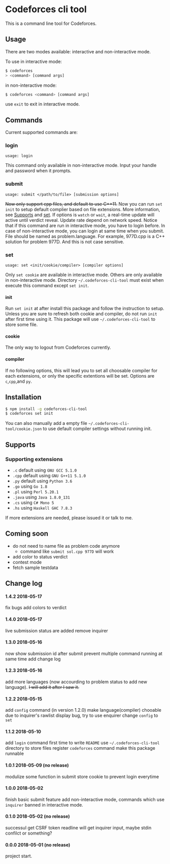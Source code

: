 # Codeforces cli tool

This is a command line tool for Codeforces.

## Usage

There are two modes available: interactive and non-interactive mode.

To use in interactive mode:
```bash
$ codeforces
> <command> [command args]
```
in non-interactive mode:
```bash
$ codeforces <command> [command args]
```

use `exit` to exit in interactive mode.

## Commands

Current supported commands are:

### login
    usage: login
This command only available in non-interactive mode. Input your handle and password when it prompts.


### submit
    usage: submit </path/to/file> [submission options]
<del>Now only support cpp files, and default to use C\+\+11.</del>
Now you can run `set init` to setup default complier based on file extensions. More information, see [Supports](#Supports) and [set](#set).
If options is `watch` or `wait`, a real-time update will active until verdict reveal. Update rate depend on network speed.
Notice that if this command are run in interactive mode, you have to login before. In case of non-interactive mode, you can login at same time when you submit. File should be named as problem.language. For example, 977D.cpp is a C++ solution for problem 977D. And this is not case sensitive.

### set
    usage: set <init/cookie/compiler> [compiler options]

Only `set cookie` are available in interactive mode. Others are only available in non-interactive mode.
Directory `~/.codeforces-cli-tool` must exist when execute this command except `set init`.
#### init
Run `set init` at after install this package and follow the instruction to setup. Unless you are sure to refresh both cookie and compiler, do not run `init` after first time using it. This package will use `~/.codeforces-cli-tool` to store some file.
#### cookie
The only way to logout from Codeforces currently.
#### compiler
If no following options, this will lead you to set all choosable compiler for each extensions, or only the specific extentions will be set. Options are `c`,`cpp`,and `py`.

## Installation
```bash
$ npm install -g codeforces-cli-tool
$ codeforces set init
```
You can also manually add a empty file `~/.codeforces-cli-tool/cookie.json` to use default compiler settings without running init.

## Supports

### Supporting extensions
 - `.c` default using `GNU GCC 5.1.0`
 - `.cpp` default using `GNU G++11 5.1.0`
 - `.py` default using `Python 3.6`
 - `.go` using `Go 1.8`
 - `.pl` using `Perl 5.20.1`
 - `.java` using `Java 1.8.0_131`
 - `.cs` using `C# Mono 5`
 - `.hs` using `Haskell GHC 7.8.3`

If more extensions are needed, please issued it or talk to me.

## Coming soon

 - do not need to name file as problem code anymore
     - command like `submit sol.cpp 977D` will work
 - add color to status verdict
 - contest mode
 - fetch sample testdata

## Change log

#### 1.4.2 2018-05-17
fix bugs
add colors to verdict

#### 1.4.0 2018-05-17
live submission status are added
remove inquirer

#### 1.3.0 2018-05-16
now show submission id after submit
prevent multiple command running at same time
add change log

#### 1.2.3 2018-05-16
add more languages (now accourding to problem status to add new language). <del> I will add it after I saw it. </del>

#### 1.2.2 2018-05-15
add `config` command (in version 1.2.0)
make language(compiler) chooable
due to inquirer's rawlist display bug, try to use enquirer
change `config` to `set`


#### 1.1.2 2018-05-10
add `login` command
first time to write `README`
use `~/.codeforces-cli-tool` directory to store files
register `codeforces` command
make this package runnable

#### 1.0.1 2018-05-09 (no release)
modulize some function in submit
store cookie to prevent login everytime

#### 1.0.0 2018-05-02
finish basic submit feature
add non-interactive mode, commands which use `inquirer` banned in interactive mode.

#### 0.1.0 2018-05-02 (no release)
successul get CSRF token
readline will get inquirer input, maybe stdin confilct or something?

#### 0.0.0 2018-05-01 (no release)
project start.
